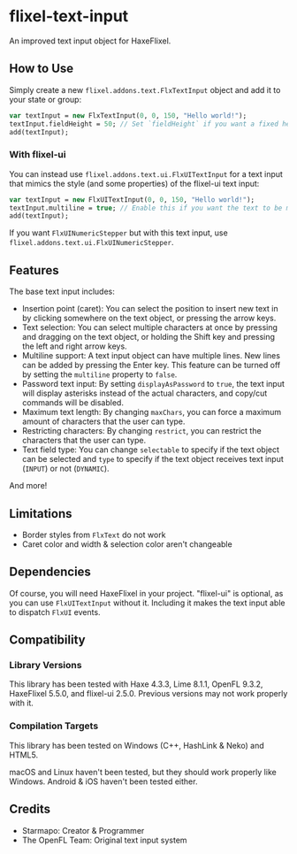 # flixel-text-input

An improved text input object for HaxeFlixel.

## How to Use

Simply create a new `flixel.addons.text.FlxTextInput` object and add it to your state or group:

```haxe
var textInput = new FlxTextInput(0, 0, 150, "Hello world!");
textInput.fieldHeight = 50; // Set `fieldHeight` if you want a fixed height for the text
add(textInput);
```

### With flixel-ui

You can instead use `flixel.addons.text.ui.FlxUITextInput` for a text input that mimics the style (and some properties) of the flixel-ui text input:

```haxe
var textInput = new FlxUITextInput(0, 0, 150, "Hello world!");
textInput.multiline = true; // Enable this if you want the text to be multiline. You'll probably want to change `fieldHeight` as well
add(textInput);
```

If you want `FlxUINumericStepper` but with this text input, use `flixel.addons.text.ui.FlxUINumericStepper`.

## Features

The base text input includes:

- Insertion point (caret): You can select the position to insert new text in by clicking somewhere on the text object, or pressing the arrow keys.
- Text selection: You can select multiple characters at once by pressing and dragging on the text object, or holding the Shift key and pressing the left and right arrow keys.
- Multiline support: A text input object can have multiple lines. New lines can be added by pressing the Enter key. This feature can be turned off by setting the `multiline` property to `false`.
- Password text input: By setting `displayAsPassword` to `true`, the text input will display asterisks instead of the actual characters, and copy/cut commands will be disabled.
- Maximum text length: By changing `maxChars`, you can force a maximum amount of characters that the user can type.
- Restricting characters: By changing `restrict`, you can restrict the characters that the user can type.
- Text field type: You can change `selectable` to specify if the text object can be selected and `type` to specify if the text object receives text input (`INPUT`) or not (`DYNAMIC`).

And more!

## Limitations

- Border styles from `FlxText` do not work
- Caret color and width & selection color aren't changeable

## Dependencies

Of course, you will need HaxeFlixel in your project. "flixel-ui" is optional, as you can use `FlxUITextInput` without it. Including it makes the text input able to dispatch `FlxUI` events.

## Compatibility

### Library Versions

This library has been tested with Haxe 4.3.3, Lime 8.1.1, OpenFL 9.3.2, HaxeFlixel 5.5.0, and flixel-ui 2.5.0. Previous versions may not work properly with it.

### Compilation Targets

This library has been tested on Windows (C++, HashLink & Neko) and HTML5.

macOS and Linux haven't been tested, but they should work properly like Windows. Android & iOS haven't been tested either.

## Credits

- Starmapo: Creator & Programmer
- The OpenFL Team: Original text input system

